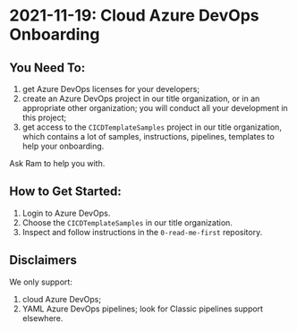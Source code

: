 # 2021-11-19: Cloud Azure DevOps Onboarding

## You Need To:

1. get Azure DevOps licenses for your developers;
2. create an Azure DevOps project in our title organization, or 
   in an appropriate other organization; you will conduct all your 
   development in this project;
3. get access to the `CICDTemplateSamples` project in our title
   organization, which contains a lot of samples, instructions, 
   pipelines, templates to help your onboarding.

Ask Ram to help you with.


## How to Get Started:

1. Login to Azure DevOps.
2. Choose the `CICDTemplateSamples` in our title organization.
3. Inspect and follow instructions in the `0-read-me-first` 
   repository.

## Disclaimers

We only support:

1. cloud Azure DevOps;
2. YAML Azure DevOps pipelines; look for Classic pipelines support 
   elsewhere.
